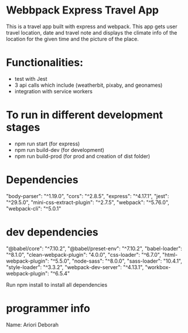 # Webbpack Express Travel App

This is a travel app built with express and webpack. This app gets user travel location, date and travel note and displays the
climate info of the location for the given time and the picture of the place.

# Functionalities:

- test with Jest
- 3 api calls which include (weatherbit, pixaby, and geonames)
- integration with service workers

# To run in different development stages

- npm run start (for express)
- npm run build-dev (for development)
- npm run build-prod (for prod and creation of dist folder)

# Dependencies

"body-parser": "^1.19.0",
"cors": "^2.8.5",
"express": "^4.17.1",
"jest": "^29.5.0",
"mini-css-extract-plugin": "^2.7.5",
"webpack": "^5.76.0",
"webpack-cli": "^5.0.1"

# dev dependencies

"@babel/core": "^7.10.2",
"@babel/preset-env": "^7.10.2",
"babel-loader": "^8.1.0",
"clean-webpack-plugin": "4.0.0",
"css-loader": "^6.7.0",
"html-webpack-plugin": "^5.5.0",
"node-sass": "^8.0.0",
"sass-loader": "10.4.1",
"style-loader": "^3.3.2",
"webpack-dev-server": "^4.13.1",
"workbox-webpack-plugin": "^6.5.4"

Run npm install to install all dependencies

# programmer info

Name: Ariori Deborah
